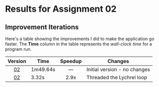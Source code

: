 # Results for Assignment 02

## Improvement Iterations

Here's a table showing the improvements I did to make the application go faster.  The **Time** column in the table represents the _wall-clock time_ for a program run.

| Version | Time | Speedup | Changes |
| :-----: | ---- | :-----: | ------- |
| [02](lychrel.cpp) | 1m49.64s | &mdash; | Initial version - no changes |
| [02](lychrel2.cpp) | 3.32s | 2.9x | Threaded the Lychrel loop |
